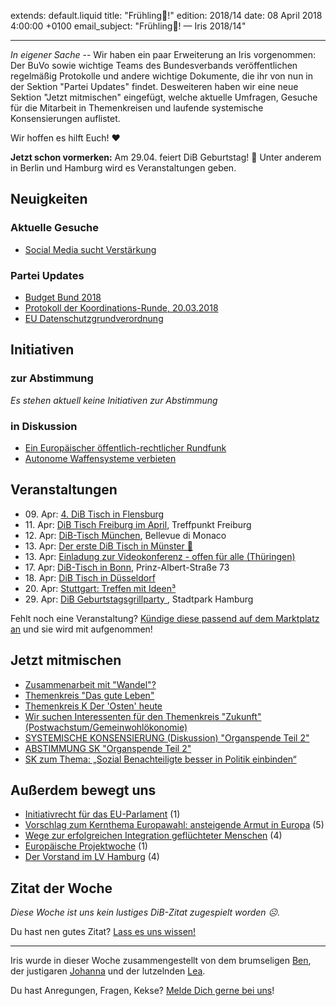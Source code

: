 extends: default.liquid
title: "Frühling💐!"
edition: 2018/14
date: 08 April 2018 4:00:00 +0100
email_subject: "Frühling💐! — Iris 2018/14"

---

_In eigener Sache_ -- Wir haben ein paar Erweiterung an Iris vorgenommen: Der BuVo sowie wichtige Teams des Bundesverbands veröffentlichen regelmäßig Protokolle und andere wichtige Dokumente, die ihr von nun in der Sektion "Partei Updates" findet. Desweiteren haben wir eine neue Sektion "Jetzt mitmischen" eingefügt, welche aktuelle Umfragen, Gesuche für die Mitarbeit in Themenkreisen und laufende systemische Konsensierungen auflistet.

Wir hoffen es hilft Euch! :heart:

**Jetzt schon vormerken:** Am 29.04. feiert DiB Geburtstag! :tada: Unter anderem in Berlin und  Hamburg wird es Veranstaltungen geben. 

## Neuigkeiten


### Aktuelle Gesuche

 - [Social Media sucht Verstärkung](https://marktplatz.bewegung.jetzt/t/social-media-sucht-verstaerkung/20200)

### Partei Updates

 - [Budget Bund 2018](https://marktplatz.bewegung.jetzt/t/budget-bund-2018/20097)
 - [Protokoll der Koordinations-Runde, 20.03.2018](https://marktplatz.bewegung.jetzt/t/protokoll-der-koordinations-runde-20-03-2018/19843)
 - [EU Datenschutzgrundverordnung](https://marktplatz.bewegung.jetzt/t/eu-datenschutzgrundverordnung/19584)

## Initiativen

### zur Abstimmung
_Es stehen aktuell keine Initiativen zur Abstimmung_

### in Diskussion
 - [Ein Europäischer öffentlich-rechtlicher Rundfunk](https://abstimmen.bewegung.jetzt/initiative/188-ein-europaischer-offentlich-rechtlicher-rundfunk)
 - [Autonome Waffensysteme verbieten](https://abstimmen.bewegung.jetzt/initiative/186-autonome-waffensysteme-verbieten)


## Veranstaltungen

 - 09.&nbsp;Apr: [4. DiB Tisch in Flensburg](https://marktplatz.bewegung.jetzt/t/4-dib-tisch-in-flensburg/19718)
 - 11.&nbsp;Apr: [DiB Tisch Freiburg im April](https://marktplatz.bewegung.jetzt/t/dib-tisch-freiburg-im-april/20442), Treffpunkt Freiburg 
 - 12.&nbsp;Apr: [DiB-Tisch München](https://marktplatz.bewegung.jetzt/t/dib-tisch-muenchen-am-12-april/20364), Bellevue di Monaco
 - 13.&nbsp;Apr: [Der erste DiB Tisch in Münster :tada:](https://marktplatz.bewegung.jetzt/t/der-erste-dib-tisch-in-muenster-tada/19208) 
 - 13.&nbsp;Apr: [Einladung zur Videokonferenz - offen für alle (Thüringen)](https://marktplatz.bewegung.jetzt/t/einladung-zur-videokonferenz-offen-fuer-alle/20208) 
 - 17.&nbsp;Apr: [DiB-Tisch in Bonn](https://marktplatz.bewegung.jetzt/t/dib-tisch-in-bonn/20411), Prinz-Albert-Straße 73
 - 18.&nbsp;Apr: [DiB Tisch in Düsseldorf](https://marktplatz.bewegung.jetzt/t/dib-tisch-in-duesseldorf-april-2018/20077)
 - 20.&nbsp;Apr: [Stuttgart: Treffen mit Ideen³](https://marktplatz.bewegung.jetzt/t/4-20-stuttgart-treffen-mit-ideen/20397)
 - 29.&nbsp;Apr: [DiB Geburtstagsgrillparty ](https://marktplatz.bewegung.jetzt/t/dib-geburtstagsgrillparty-im-hamburger-stadtpark/20425), Stadtpark Hamburg


Fehlt noch eine Veranstaltung? [Kündige diese passend auf dem Marktplatz an](https://marktplatz.bewegung.jetzt/t/veranstaltungen-fuer-iris-ankuendigen/11128?source_topic_id=2720) und sie wird mit aufgenommen!

## Jetzt mitmischen

 - [Zusammenarbeit mit "Wandel"?](https://marktplatz.bewegung.jetzt/t/zusammenarbeit-mit-wandel/20335)
 - [Themenkreis "Das gute Leben"](https://marktplatz.bewegung.jetzt/t/themenkreis-das-gute-leben/20341)
 - [Themenkreis K Der 'Osten' heute](https://marktplatz.bewegung.jetzt/t/themenkreis-k-der-osten-heute/20162)
 - [Wir suchen Interessenten für den Themenkreis "Zukunft" (Postwachstum/Gemeinwohlökonomie)](https://marktplatz.bewegung.jetzt/t/wir-suchen-interessenten-fuer-den-themenkreis-zukunft-postwachstum-gemeinwohloekonomie/16439)
 - [SYSTEMISCHE KONSENSIERUNG (Diskussion) "Organspende Teil 2"](https://marktplatz.bewegung.jetzt/t/loudspeaker-systemische-konsensierung-diskussion-organspende-teil-2/17624)
 - [ABSTIMMUNG SK "Organspende Teil 2"](https://marktplatz.bewegung.jetzt/t/loudspeaker-wichtig-abstimmung-sk-organspende-teil-2/17566)
 - [SK zum Thema: „Sozial Benachteiligte besser in Politik einbinden“](https://marktplatz.bewegung.jetzt/t/sk-zum-thema-sozial-benachteiligte-besser-in-politik-einbinden/13210)


## Außerdem bewegt uns

 - [Initiativrecht für das EU-Parlament](https://marktplatz.bewegung.jetzt/t/initiativrecht-fuer-das-eu-parlament/20343) (1)
 - [Vorschlag zum Kernthema Europawahl: ansteigende Armut in Europa](https://marktplatz.bewegung.jetzt/t/vorschlag-zum-kernthema-europawahl-ansteigende-armut-in-europa/20345) (5)
 - [Wege zur erfolgreichen Integration geflüchteter Menschen](https://marktplatz.bewegung.jetzt/t/wege-zur-erfolgreichen-integration-gefluechteter-menschen/20299) (4)
 - [Europäische Projektwoche](https://marktplatz.bewegung.jetzt/t/europaeische-projektwoche/20392) (1)
 - [Der Vorstand im LV Hamburg](https://marktplatz.bewegung.jetzt/t/der-vorstand-im-lv-hamburg/20289) (4)

## Zitat der Woche
_Diese Woche ist uns kein lustiges DiB-Zitat zugespielt worden ☹._

Du hast nen gutes Zitat? [Lass es uns wissen!](https://marktplatz.bewegung.jetzt/t/lustige-dib-zitate/10175)


---

Iris wurde in dieser Woche zusammengestellt von dem brumseligen [Ben](https://marktplatz.bewegung.jetzt/u/Ben/), der justigaren [Johanna](https://marktplatz.bewegung.jetzt/u/Johanna/) und der lutzelnden [Lea](https://marktplatz.bewegung.jetzt/u/Leia/).

Du hast Anregungen, Fragen, Kekse? [Melde Dich gerne bei uns](https://marktplatz.bewegung.jetzt/t/neu-iris-die-woechtliche-zusammenfasssung-zum-sonntagsbrunch/10990)!

